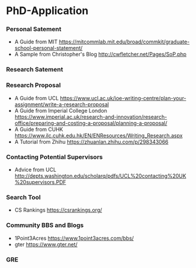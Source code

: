 # PhD-Application

### Personal Satement
- A Guide from MIT
https://mitcommlab.mit.edu/broad/commkit/graduate-school-personal-statement/
- A Sample from Christopher's Blog
http://cwfletcher.net/Pages/SoP.php

### Research Satement


### Research Proposal
- A Guide from UCL
https://www.ucl.ac.uk/ioe-writing-centre/plan-your-assignment/write-a-research-proposal
- A Guide from Imperial College London
https://www.imperial.ac.uk/research-and-innovation/research-office/preparing-and-costing-a-proposal/planning-a-proposal/
- A Guide from CUHK
https://www.ilc.cuhk.edu.hk/EN/ENResources/Writing_Research.aspx
- A Tutorial from Zhihu
https://zhuanlan.zhihu.com/p/298343066

### Contacting Potential Supervisors
- Advice from UCL 
http://depts.washington.edu/scholarq/pdfs/UCL%20contacting%20UK%20supervisors.PDF

### Search Tool
- CS Rankings
https://csrankings.org/

### Community BBS and Blogs
- 1Point3Acres
https://www.1point3acres.com/bbs/
- gter
https://www.gter.net/

### GRE



